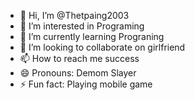 - 👋 Hi, I’m @Thetpaing2003
- 👀 I’m interested in Programing
- 🌱 I’m currently learning Prograning
- 💞️ I’m looking to collaborate on girlfriend
- 📫 How to reach me success
- 😄 Pronouns: Demom Slayer
- ⚡ Fun fact: Playing mobile game

<!I
Thetpaing2003/Thetpaing2003 is a ✨ special ✨ repository because its `README.md` (this file) appears on your GitHub profile.
You can click the Preview link to take a look at your changes.
--->
